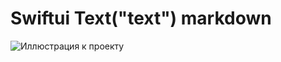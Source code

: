 # Swiftui Text("text") markdown

![Иллюстрация к проекту](https://api.webdmitriev.com/wp-content/uploads/2025/02/oleg-dmitriev-markdown-swiftui-text.png)
